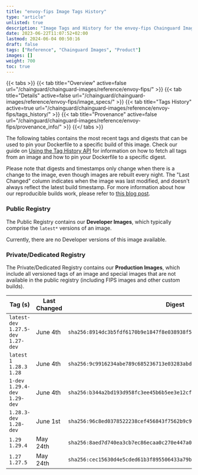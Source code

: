```yaml
---
title: "envoy-fips Image Tags History"
type: "article"
unlisted: true
description: "Image Tags and History for the envoy-fips Chainguard Image"
date: 2023-06-22T11:07:52+02:00
lastmod: 2024-06-04 00:50:16
draft: false
tags: ["Reference", "Chainguard Images", "Product"]
images: []
weight: 700
toc: true
---
```


{{< tabs >}}
{{< tab title="Overview" active=false url="/chainguard/chainguard-images/reference/envoy-fips/" >}}
{{< tab title="Details" active=false url="/chainguard/chainguard-images/reference/envoy-fips/image_specs/" >}}
{{< tab title="Tags History" active=true url="/chainguard/chainguard-images/reference/envoy-fips/tags_history/" >}}
{{< tab title="Provenance" active=false url="/chainguard/chainguard-images/reference/envoy-fips/provenance_info/" >}}
{{</ tabs >}}

The following tables contains the most recent tags and digests that can be used to pin your Dockerfile to a specific build of this image. Check our guide on [Using the Tag History API](/chainguard/chainguard-images/using-the-tag-history-api/) for information on how to fetch all tags from an image and how to pin your Dockerfile to a specific digest.

Please note that digests and timestamps only change when there is a change to the image, even though images are rebuilt every night. The "Last Changed" column indicates when the image was last modified, and doesn't always reflect the latest build timestamp. For more information about how our reproducible builds work, please refer to [this blog post](https://www.chainguard.dev/unchained/reproducing-chainguards-reproducible-image-builds).

### Public Registry
The Public Registry contains our **Developer Images**, which typically comprise the `latest*` versions of an image.

Currently, there are no Developer versions of this image available.

### Private/Dedicated Registry
The Private/Dedicated Registry contains our **Production Images**, which include all versioned tags of an image and special images that are not available in the public registry (including FIPS images and other custom builds).

| Tag (s)                               | Last Changed | Digest                                                                    |
|---------------------------------------|--------------|---------------------------------------------------------------------------|
|  `latest-dev` `1.27.5-dev` `1.27-dev` | June 4th     | `sha256:8914dc3b5fdf6170b9e1847f8e038938f595478b06ad6a8b761dc83954795672` |
|  `latest` `1` `1.28.3` `1.28`         | June 4th     | `sha256:9c9916234abe789c685236713e03283abd03f93b6e950a2945d5383f84079016` |
|  `1-dev` `1.29.4-dev` `1.29-dev`      | June 4th     | `sha256:b344a2bd193d958fc3ee45b6b5ee3e12cf4041a0d2b834a328eba22a2d0ebc08` |
|  `1.28.3-dev` `1.28-dev`              | June 1st     | `sha256:96c8ed0378522238cef456843f7562b9c9966c44943e1fdaf26521d78eb00f09` |
|  `1.29` `1.29.4`                      | May 24th     | `sha256:8aed7d740ea3cb7ec86ecaa0c270e447a0bf08e1c0121ddc38a74e504416f3cb` |
|  `1.27` `1.27.5`                      | May 24th     | `sha256:cec15630d4e5cded61b3f895506433a79b98e79283fc9fce19aebd576d9f59e8` |

